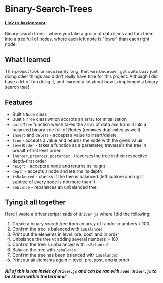 # Binary-Search-Trees

#### [**Link to Assignment**](https://www.theodinproject.com/lessons/javascript-binary-search-trees)

Binary search trees - where you take a group of data items and turn them into a tree full of nodes, where each left node is "lower" than each right node.

## What I learned

This project took unnecessarily long, that was because I got quite busy just doing other things and didn't really have time for this project. Although I did have a lot of fun doing it, and learned a lot about how to implement a binary search tree! 

## Features

- Built a `Node` class
- Built a `Tree` class which accepts an array for initialization
- `buildTree` function which takes the array of data and turns it into a balanced binary tree full of Nodes (removes duplicates as well)
- `insert` and `delete` - accepts a value to insert/delete
- `find` - accepts a value and returns the node with the given value
- `levelOrder` - takes a function as a parameter, traverse's the tree in breadth-first level order.
- `inorder`, `preorder`, `postorder` - traverses the tree in their respective depth-first order
- `height` - accepts a node and returns its height
- `depth` - accepts a node and returns its depth
- `isBalanced` - checks if the tree is balanced (left subtree and right subtree of every node is not more than 1)
- `reblance` - rebalances an unbalanced tree

## Tying it all together 

Here I wrote a driver script inside of `driver.js` where I did the following:
1. Create a binary search tree from an array of random numbers < 100
2. Confirm the tree is balanced with `isBalanced`
3. Print out the elements in level, pre, post, and in order
4. Unbalance the tree vt adding several numbers > 100
5. Confirm the tree is unbalanced with `isBalanced`
6. Balance the tree with `rebalance`
7. Confirm the tree has been balanced with `isBalanced`
8. Print out all elements again in level, pre, post, and in order

#### _All of this is ran inside of `driver.js` and can be ran with `node driver.js` to be shown within the terminal_
